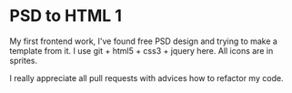 PSD to HTML 1
========
My first frontend work, I've found free PSD design and trying to make a template from it.
I use git + html5 + css3 + jquery here.
All icons are in sprites.

I really appreciate all pull requests with advices how to refactor my code.

